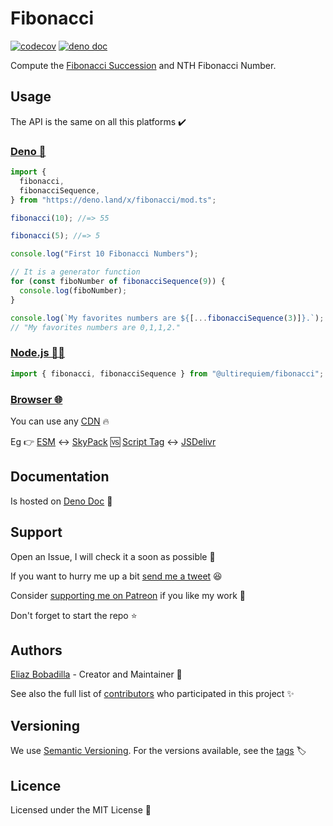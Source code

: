 # Fibonacci

[![codecov](https://codecov.io/gh/ultirequiem/fibonacci.js/branch/main/graph/badge.svg)](https://codecov.io/gh/ultirequiem/fibonacci.js)
[![deno doc](https://doc.deno.land/badge.svg)](https://doc.deno.land/https/deno.land/x/fibonacci/mod.ts)

Compute the
[Fibonacci Succession](https://en.wikipedia.org/wiki/Fibonacci_number) and NTH
Fibonacci Number.

## Usage

The API is the same on all this platforms ✔️

### [Deno 🦕](https://deno.land/x/fibonacci)

```javascript
import {
  fibonacci,
  fibonacciSequence,
} from "https://deno.land/x/fibonacci/mod.ts";

fibonacci(10); //=> 55

fibonacci(5); //=> 5

console.log("First 10 Fibonacci Numbers");

// It is a generator function
for (const fiboNumber of fibonacciSequence(9)) {
  console.log(fiboNumber);
}

console.log(`My favorites numbers are ${[...fibonacciSequence(3)]}.`);
// "My favorites numbers are 0,1,1,2."
```

### [Node.js 🐢🚀](https://npmjs.com/package/@ultirequiem/fibonacci)

```javascript
import { fibonacci, fibonacciSequence } from "@ultirequiem/fibonacci";
```

### [Browser 🌐](https://developer.mozilla.org/en-US/docs/Glossary/Browser)

You can use any [CDN](https://en.wikipedia.org/wiki/Content_delivery_network) 🔥

Eg 👉
[ESM](https://developer.mozilla.org/en-US/docs/Web/JavaScript/Guide/Modules) ↔️
[SkyPack](https://cdn.skypack.dev/@ultirequiem/random-item) 🆚
[Script Tag](https://developer.mozilla.org/en-US/docs/Web/HTML/Element/script)
↔️ [JSDelivr](https://cdn.jsdelivr.net/npm/@ultirequiem/random-item)

## Documentation

Is hosted on
[Deno Doc](https://doc.deno.land/https://deno.land/x/fibonacci/mod.ts) 📄

## Support

Open an Issue, I will check it a soon as possible 👀

If you want to hurry me up a bit
[send me a tweet](https://twitter.com/UltiRequiem) 😆

Consider [supporting me on Patreon](https://patreon.com/UltiRequiem) if you like
my work 🙏

Don't forget to start the repo ⭐

## Authors

[Eliaz Bobadilla](https://ultirequiem.com) - Creator and Maintainer 💪

See also the full list of
[contributors](https://github.com/UltiRequiem/fibonacci.js/contributors) who
participated in this project ✨

## Versioning

We use [Semantic Versioning](http://semver.org). For the versions available, see
the [tags](https://github.com/UltiRequiem/fibonacci.js/tags) 🏷️

## Licence

Licensed under the MIT License 📄
